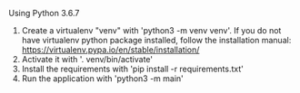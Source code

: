 Using Python 3.6.7
1. Create a virtualenv "venv" with 'python3 -m venv venv'. If you do not have
    virtualenv python package installed, follow the installation manual:
    https://virtualenv.pypa.io/en/stable/installation/
2. Activate it with '. venv/bin/activate'
3. Install the requirements with 'pip install -r requirements.txt'
4. Run the application with 'python3 -m main'
